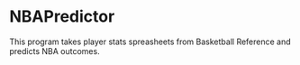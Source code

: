 # NBAPredictor
This program takes player stats spreasheets from Basketball Reference and predicts NBA outcomes. 
